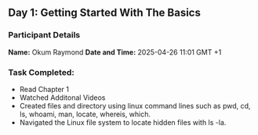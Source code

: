 ## Day 1: Getting Started With The Basics

### Participant Details
__Name:__ Okum Raymond
__Date and Time:__ 2025-04-26 11:01 GMT +1

### Task Completed:
- Read Chapter 1
- Watched Additonal Videos
- Created files and directory using linux command lines such as pwd, cd, ls, whoami, man, locate, whereis, which.
- Navigated the Linux file system to locate hidden files with ls -la.






